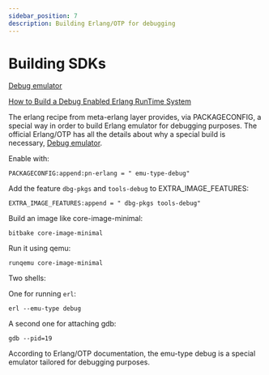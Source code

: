 ```yaml
---
sidebar_position: 7
description: Building Erlang/OTP for debugging
---
```


# Building SDKs

[Debug emulator](https://www.erlang.org/doc/system/debugging.html)

[How to Build a Debug Enabled Erlang RunTime System](https://www.erlang.org/doc/system/install#advanced-configuration-and-build-of-erlang-otp_building_how-to-build-a-debug-enabled-erlang-runtime-system)

The erlang recipe from meta-erlang layer provides, via PACKAGECONFIG, a special
way in order to build Erlang emulator for debugging purposes. The official
Erlang/OTP has all the details about why a special build is necessary,
[Debug emulator](https://www.erlang.org/doc/system/debugging.html).

Enable with:

```
PACKAGECONFIG:append:pn-erlang = " emu-type-debug"
```

Add the feature `dbg-pkgs` and `tools-debug` to EXTRA_IMAGE_FEATURES:

```
EXTRA_IMAGE_FEATURES:append = " dbg-pkgs tools-debug"
```

Build an image like core-image-minimal:

```
bitbake core-image-minimal
```

Run it using qemu:

```
runqemu core-image-minimal
```

Two shells:

One for running `erl`:

```
erl --emu-type debug
```

A second one for attaching gdb:

```
gdb --pid=19
```

According to Erlang/OTP documentation, the emu-type debug is a special emulator
tailored for debugging purposes.
